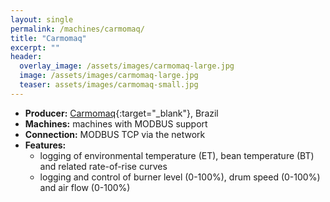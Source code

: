 ```yaml
---
layout: single
permalink: /machines/carmomaq/
title: "Carmomaq"
excerpt: ""
header:
  overlay_image: /assets/images/carmomaq-large.jpg
  image: /assets/images/carmomaq-large.jpg
  teaser: assets/images/carmomaq-small.jpg
---
```

* __Producer:__ [Carmomaq](https://www.carmomaq.com.br/){:target="_blank"}, Brazil
* __Machines:__ machines with MODBUS support
* __Connection:__ MODBUS TCP via the network
* __Features:__
  - logging of environmental temperature (ET), bean temperature (BT) and related rate-of-rise curves
  - logging and control of burner level (0-100%), drum speed (0-100%) and air flow (0-100%)